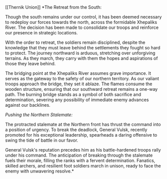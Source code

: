 [[Thernik Union]]
*The Retreat from the South:

Though the south remains under our control, it has been deemed necessary to redeploy our forces towards the north, across the formidable Xhepaliks River. The decision has been made to consolidate our troops and reinforce our presence in strategic locations.

With the order to retreat, the soldiers remain disciplined, despite the knowledge that they must leave behind the settlements they fought so hard to protect. The journey northward is arduous, stretching over unforgiving terrains. As they march, they carry with them the hopes and aspirations of those they leave behind.

The bridging point at the Xhepaliks River assumes grave importance. It serves as the gateway to the safety of our northern territory. As our valiant troops approach the bridge, they set it ablaze. The flames consume the wooden structure, ensuring that our southward retreat remains a one-way path. The burning bridge stands as a symbol of both sacrifice and determination, severing any possibility of immediate enemy advances against our backlines.

*Pushing the Northern Stalemate:*

The protracted stalemate at the Northern front has thrust the command into a position of urgency. To break the deadlock, General Vulsk, recently promoted for his exceptional leadership, spearheads a daring offensive to swing the tide of battle in our favor.

General Vulsk's reputation precedes him as his battle-hardened troops rally under his command. The anticipation of breaking through the stalemate fuels their morale, filling the ranks with a fervent determination. Fanatics, skilled archers, and resilient foot soldiers march in unison, ready to face the enemy with unwavering resolve.*